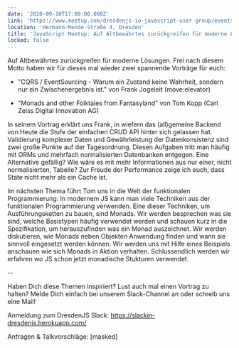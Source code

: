 ```yaml
---
date: '2020-09-10T17:00:00.000Z'
link: 'https://www.meetup.com/dresdenjs-io-javascript-user-group/events/wwdfrqybcmbnb/'
location: 'Hermann-Mende-Straße 4, Dresden'
title: 'JavaScript Meetup: Auf Altbewährtes zurückgreifen für moderne Lösungen'
locked: false
---
```

Auf Altbewährtes zurückgreifen für moderne Lösungen. Frei nach diesem Motto haben wir für dieses mal wieder zwei spannende Vorträge für euch:

* "CQRS / EventSourcing - Warum ein Zustand keine Wahrheit, sondern nur ein Zwischenergebnis ist." von Frank Jogeleit (move:elevator)

* "Monads and other Folktales from Fantasyland" von Tom Kopp (Carl Zeiss Digital Innovation AG)

In seinem Vortrag erklärt uns Frank, in wiefern das (all)gemeine Backend von Heute die Stufe der einfachen CRUD API hinter sich gelassen hat. Validierung komplexer Daten und Gewährleistung der Datenkonsistenz sind zwei große Punkte auf der Tagesordnung. Diesen Aufgaben tritt man häufig mit ORMs und mehrfach normalisierten Datenbanken entgegen. Eine Alternative gefällig? Wie wäre es mit mehr Informationen aus nur einer, nicht normalisierten, Tabelle? Zur Freude der Performance zeige ich euch, dass State nicht mehr als ein Cache ist.

Im nächsten Thema führt Tom uns in die Welt der funktionalen Programmierung: In modernem JS kann man viele Techniken aus der funktionalen Programmierung verwenden. Eine dieser Techniken, um Ausführungsketten zu bauen, sind Monads. Wir werden besprechen was sie sind, welche Basistypen häufig verwendet werden und schauen kurz in die Spezifikation, um herauszufinden was ein Monad auszeichnet. Wir werden diskutieren, wie Monads neben Objekten Anwendung finden und wann sie sinnvoll eingesetzt werden können. Wir werden uns mit Hilfe eines Beispiels anschauen wie sich Monads in Aktion verhalten. Schlussendlich werden wir erfahren wo JS schon jetzt monadische Stukturen verwendet.

\--

Haben Dich diese Themen inspiriert? Lust auch mal einen Vortrag zu halten? Melde Dich einfach bei unserem Slack-Channel an oder schreib uns eine Mail!

Anmeldung zum DresdenJS Slack: <https://slackin-dresdenjs.herokuapp.com/>

Anfragen & Talkvorschläge: \[masked\]
